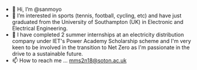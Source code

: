 - 👋 Hi, I’m @sanmoyo
- 👀 I’m interested in sports (tennis, football, cycling, etc) and have just graduated from the University of Southampton (UK) in Electronic and Electrical Engineering.
- 🌱 I have completed 2 summer internships at an electricity distribution company under IET's Power Academy Scholarship scheme and I'm very keen to be involved in the transition to Net Zero as I'm passionate in the drive to a sustainable future.
- 📫 How to reach me ... mms2n18@soton.ac.uk

<!---
sanmoyo/sanmoyo is a ✨ special ✨ repository because its `README.md` (this file) appears on your GitHub profile.
You can click the Preview link to take a look at your changes.
--->
